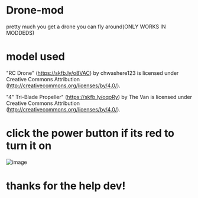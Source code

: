 # Drone-mod
pretty much you get a drone you can fly around(ONLY WORKS IN MODDEDS)
# model used
"RC Drone" (https://skfb.ly/o8VAC) by chwashere123 is licensed under Creative Commons Attribution (http://creativecommons.org/licenses/by/4.0/).

"4" Tri-Blade Propeller" (https://skfb.ly/oqoRy) by The Van is licensed under Creative Commons Attribution (http://creativecommons.org/licenses/by/4.0/).

# click the power button if its red to turn it on

![image](https://github.com/FURY909/Drone-mod/assets/86896895/c7208f34-b10d-4283-9e8f-53b828801f3e)

# thanks for the help dev!
